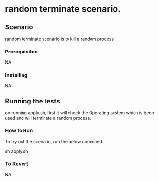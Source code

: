 # random terminate scenario.


## Scenario

random terminate scenario is to kill a random process.

### Prerequisites

NA

### Installing

NA

## Running the tests

on running apply.sh, first it will check the Operating system which is been used and will terminate a random process.


### How to Run

To try out the scenario, run the below command.

sh apply.sh

### To Revert

NA
